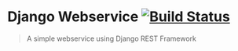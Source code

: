 Django Webservice [![Build Status](https://secure.travis-ci.org/ABS-org/django-webservice.png)](http://travis-ci.org/ABS-org/django-webservice)
================

> A simple webservice using Django REST Framework
